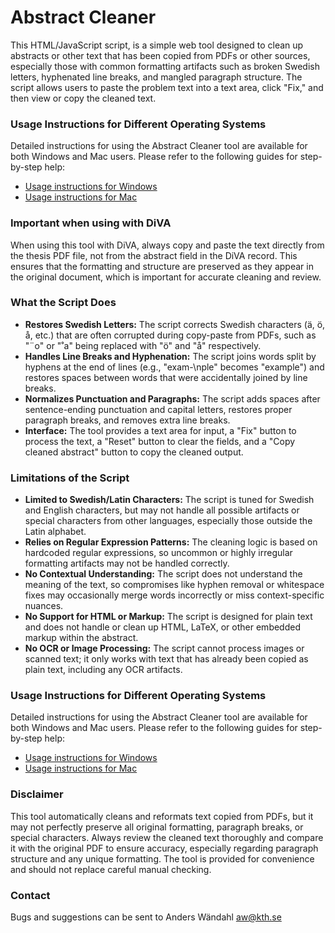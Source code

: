 # Abstract Cleaner

This HTML/JavaScript script, is a simple web tool designed to clean up abstracts or other text that has been copied from PDFs or other sources, especially those with common formatting artifacts such as broken Swedish letters, hyphenated line breaks, and mangled paragraph structure. The script allows users to paste the problem text into a text area, click "Fix," and then view or copy the cleaned text.

### Usage Instructions for Different Operating Systems

Detailed instructions for using the Abstract Cleaner tool are available for both Windows and Mac users. Please refer to the following guides for step-by-step help:

- [Usage instructions for Windows](https://github.com/awandahl/abstract_cleaner/blob/main/usage_windows.md)
- [Usage instructions for Mac](https://github.com/awandahl/abstract_cleaner/blob/main/usage_mac.md)

### Important when using with DiVA

When using this tool with DiVA, always copy and paste the text directly from the thesis PDF file, not from the abstract field in the DiVA record. This ensures that the formatting and structure are preserved as they appear in the original document, which is important for accurate cleaning and review.

### What the Script Does

- **Restores Swedish Letters:** The script corrects Swedish characters (ä, ö, å, etc.) that are often corrupted during copy-paste from PDFs, such as "¨o" or "˚a" being replaced with "ö" and "å" respectively.
- **Handles Line Breaks and Hyphenation:** The script joins words split by hyphens at the end of lines (e.g., "exam-\nple" becomes "example") and restores spaces between words that were accidentally joined by line breaks.
- **Normalizes Punctuation and Paragraphs:** The script adds spaces after sentence-ending punctuation and capital letters, restores proper paragraph breaks, and removes extra line breaks.
- **Interface:** The tool provides a text area for input, a "Fix" button to process the text, a "Reset" button to clear the fields, and a "Copy cleaned abstract" button to copy the cleaned output.

### Limitations of the Script

- **Limited to Swedish/Latin Characters:** The script is tuned for Swedish and English characters, but may not handle all possible artifacts or special characters from other languages, especially those outside the Latin alphabet.
- **Relies on Regular Expression Patterns:** The cleaning logic is based on hardcoded regular expressions, so uncommon or highly irregular formatting artifacts may not be handled correctly.
- **No Contextual Understanding:** The script does not understand the meaning of the text, so compromises like hyphen removal or whitespace fixes may occasionally merge words incorrectly or miss context-specific nuances.
- **No Support for HTML or Markup:** The script is designed for plain text and does not handle or clean up HTML, LaTeX, or other embedded markup within the abstract.
- **No OCR or Image Processing:** The script cannot process images or scanned text; it only works with text that has already been copied as plain text, including any OCR artifacts.

### Usage Instructions for Different Operating Systems

Detailed instructions for using the Abstract Cleaner tool are available for both Windows and Mac users. Please refer to the following guides for step-by-step help:

- [Usage instructions for Windows](https://github.com/awandahl/abstract_cleaner/blob/main/usage_windows.md)
- [Usage instructions for Mac](https://github.com/awandahl/abstract_cleaner/blob/main/usage_mac.md)


### Disclaimer

This tool automatically cleans and reformats text copied from PDFs, but it may not perfectly preserve all original formatting, paragraph breaks, or special characters. Always review the cleaned text thoroughly and compare it with the original PDF to ensure accuracy, especially regarding paragraph structure and any unique formatting. The tool is provided for convenience and should not replace careful manual checking.

### Contact

Bugs and suggestions can be sent to Anders Wändahl aw@kth.se
